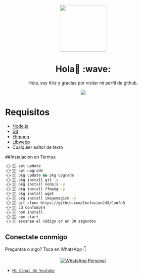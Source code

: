 <p align="center">
<img src="https://i.ibb.co/Wzw06r1/Gwar-Gura-Gura-GIF-Gwar-Gura-Gura-Discover-Share-GIFs.gif" width="150" height="150"/>
</p>
<h1 align='center'>Hola👋 :wave:</h1>
<p align='center'>Hola, soy Kriz y gracias por visitar mi perfil de github.</p>
<p align="center">
<a href="By Kriz"><img align="center" src="https://cardivo.vercel.app/api?name=Kriz2004&description=Hola,%20como%20estas%20espero%20tengas%20un%20lindo%20dia%20o%20noche%20uwu%20%F0%9F%91%8B&image=https://i.ibb.co/Wzw06r1/Gwar-Gura-Gura-GIF-Gwar-Gura-Gura-Discover-Share-GIFs.gif&usqp=CAU&backgroundColor=%23ecf0f1&github=Kriz2004&pattern=ticTacToe&colorPattern=%23eaeaea&site=https://youtube.com/@Kriz_Chaan"/></a>
</p>

# Requisitos
* [Node.js](https://nodejs.org/en/)
* [Git](https://git-scm.com/downloads)
* [FFmpeg](https://github.com/BtbN/FFmpeg-Builds/releases/download/autobuild-2020-12-08-13-03/ffmpeg-n4.3.1-26-gca55240b8c-win64-gpl-4.3.zip)
* [Libwebp](https://developers.google.com/speed/webp/download)
* Cualquier editor de texto 

##Instalacion en Termux 
```bash
⋆⃟⋆⃟🐢 apt update
⋆⃟⋆⃟🌿 apt upgrade
⋆⃟⋆⃟🐢 pkg update && pkg upgrade
⋆⃟⋆⃟🌿 pkg install git -y
⋆⃟⋆⃟🐢 pkg install nodejs -y 
⋆⃟⋆⃟🌿 pkg install ffmpeg -y 
⋆⃟⋆⃟🐢 pkg install wget
⋆⃟⋆⃟🌿 pkg install imagemagick -y
⋆⃟⋆⃟🐢 git clone https://github.com/Confusion245/ConfuB
⋆⃟⋆⃟🌿 cd ConfuBot4
⋆⃟⋆⃟🐢 npm install
⋆⃟⋆⃟🌿 npm start
⋆⃟⋆⃟🐢 escanea el código qr en 30 segundos
```

## Conectate conmigo
Preguntas o algo?
Toca en WhatsApp 👇
<p align="center">
 <a href="wa.me/5492616532494"><img alt="WhatsApp Personal" src="https://img.shields.io/badge/WhatsApp-25D366?style=for-the-badge&logo=whatsapp&logoColor=black"/></a>
</p>

* [`Mi Canal de Youtube`](https://youtube.com/@Kriz_Chaan)
